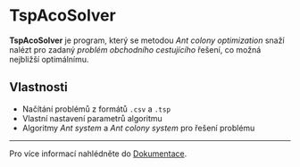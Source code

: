 # TspAcoSolver

**TspAcoSolver** je program, který se metodou *Ant colony optimization* snaží nalézt pro zadaný *problém obchodního cestujícího* řešení, co možná nejbližší optimálnímu.

## Vlastnosti

- Načítání problémů z formátů `.csv` a `.tsp`
- Vlastní nastavení parametrů algoritmu
- Algoritmy *Ant system* a *Ant colony system* pro řešení problému

***

Pro více informací nahlédněte do [Dokumentace](https://kyklop19.github.io/TspAcoSolver/).